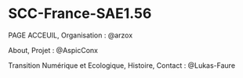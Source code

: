 # SCC-France-SAE1.56


PAGE ACCEUIL, Organisation : @arzox

About, Projet : @AspicConx

Transition Numérique et Ecologique, Histoire, Contact : @Lukas-Faure
